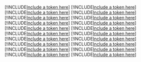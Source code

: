 [!INCLUDE[Include a token here](refs1539665780725/r1.md)]
[!INCLUDE[Include a token here](refs1539665780725/r2.md)]
[!INCLUDE[Include a token here](refs1539665780725/r3.md)]
[!INCLUDE[Include a token here](refs1539665780725/r4.md)]
[!INCLUDE[Include a token here](refs1539665780725/r5.md)]
[!INCLUDE[Include a token here](refs1539665780725/r6.md)]
[!INCLUDE[Include a token here](refs1539665780725/r7.md)]
[!INCLUDE[Include a token here](refs1539665780725/r8.md)]
[!INCLUDE[Include a token here](refs1539665780725/r9.md)]
[!INCLUDE[Include a token here](refs1539665780725/r10.md)]
[!INCLUDE[Include a token here](refs1539665780725/r11.md)]
[!INCLUDE[Include a token here](refs1539665780725/r12.md)]
[!INCLUDE[Include a token here](refs1539665780725/r13.md)]
[!INCLUDE[Include a token here](refs1539665780725/r14.md)]
[!INCLUDE[Include a token here](refs1539665780725/r15.md)]
[!INCLUDE[Include a token here](refs1539665780725/r16.md)]
[!INCLUDE[Include a token here](refs1539665780725/r17.md)]
[!INCLUDE[Include a token here](refs1539665780725/r18.md)]
[!INCLUDE[Include a token here](refs1539665780725/r19.md)]
[!INCLUDE[Include a token here](refs1539665780725/r20.md)]